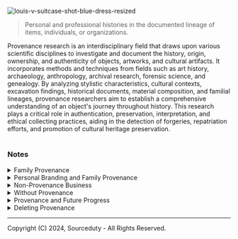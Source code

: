 ![louis-v-suitcase-shot-blue-dress-resized](https://github.com/sourceduty/Provenance/assets/123030236/9f4a40c8-3d90-458b-9a67-849cb84b817f)

> Personal and professional histories in the documented lineage of items, individuals, or organizations.

Provenance research is an interdisciplinary field that draws upon various scientific disciplines to investigate and document the history, origin, ownership, and authenticity of objects, artworks, and cultural artifacts. It incorporates methods and techniques from fields such as art history, archaeology, anthropology, archival research, forensic science, and genealogy. By analyzing stylistic characteristics, cultural contexts, excavation findings, historical documents, material composition, and familial lineages, provenance researchers aim to establish a comprehensive understanding of an object's journey throughout history. This research plays a critical role in authentication, preservation, interpretation, and ethical collecting practices, aiding in the detection of forgeries, repatriation efforts, and promotion of cultural heritage preservation.

#
### Notes

<details><summary>Family Provenance</summary>
<br>

### Family Provenance

Family provenance pertains to the lineage and heritage associated with a particular family or lineage. It encompasses not only tangible possessions passed down through generations but also intangible aspects such as traditions, values, and cultural heritage. Family provenance often holds sentimental value, serving as a link between past and present generations and providing a sense of continuity and identity within a family lineage.

Public examples of family provenance abound in various industries, showcasing the enduring legacy and influence of prominent families. For instance, in the fashion world, brands like Chanel and Louis Vuitton have iconic status partly due to their family origins and the legacies of their founders, Coco Chanel and Louis Vuitton respectively. These brands leverage their rich histories and familial heritage to imbue their products with a sense of tradition, craftsmanship, and luxury, attracting consumers who appreciate the prestige associated with these storied names. Similarly, in the automotive industry, companies like Ford and Ferrari trace their origins back to visionary founders whose entrepreneurial spirit and innovation continue to shape their brands' identities, reflecting a heritage of excellence and innovation that resonates with consumers worldwide.

<br>
</details>
<details><summary>Personal Branding and Family Provenance</summary>
<br>

### Personal Branding and Family Provenance

In personal branding, leveraging family provenance can be a strategic tool to establish authenticity, credibility, and differentiation in the marketplace. By incorporating elements of their family's history, achievements, and values into their personal brand narrative, individuals can create a compelling story that resonates with their audience. Family provenance adds depth and richness to one's personal brand, helping to forge emotional connections and foster trust with stakeholders.

Public figures often incorporate elements of family provenance into their personal branding, leveraging their lineage and heritage to strengthen their connection with their audience. Take, for example, Prince Harry and Meghan Markle, whose personal brand narrative intertwines their individual identities with their royal lineage and family history. By integrating aspects of their family's legacy, such as their charitable work and commitment to social causes, the couple has cultivated a powerful personal brand centered on authenticity, compassion, and social responsibility. Similarly, entrepreneurs like Ivanka Trump have leveraged their family name and business empire to carve out their niche in the fashion and lifestyle industry, capitalizing on the recognition and credibility associated with the Trump brand to establish their own ventures and personal brand identities. These public examples demonstrate the strategic integration of family provenance into personal branding efforts, effectively leveraging heritage and lineage to enhance credibility, visibility, and resonance with target audiences.

<br>
</details>
<details><summary>Non-Provenance Business</summary>
<br>

### Non-Provenance Business

In contrast to businesses with strong provenance, non-provenance businesses operate without a significant emphasis on heritage, lineage, or historical narrative. Instead, they focus primarily on product or service innovation, market demand, and competitive positioning to drive success. While lacking the historical depth of provenance-based businesses, non-provenance businesses often excel in agility, adaptability, and responsiveness to changing market dynamics, allowing them to carve out their niche and thrive in diverse industries.

<br>
</details>
<details><summary>Without Provenance</summary>
<br>

### Without Provenance

Personal life without provenance is characterized by a detachment from a predetermined heritage or lineage, allowing individuals to define their identities and narratives based solely on their experiences, values, and aspirations. In such cases, individuals forge their paths independently, free from the expectations or constraints imposed by familial legacies or societal norms. This autonomy provides a fertile ground for self-discovery, personal growth, and the pursuit of individual passions and dreams. While lacking the historical depth and familial connections associated with provenance, a personal life without provenance offers a blank canvas upon which individuals can paint their unique stories, shaping their identities and leaving a legacy defined by their own achievements and contributions to the world. It celebrates the power of self-determination and resilience, highlighting the potential for greatness that resides within each person, regardless of their lineage or background.

<br>
</details>
<details><summary>Provenance and Future Progress</summary>
<br>

Historical provenance can impede future progress when it becomes a rigid anchor rather than a guiding light. While acknowledging and learning from history is crucial, overly fixating on past practices can stifle innovation and adaptation. When institutions or individuals adhere too strictly to traditions or methods solely because they have historical precedent, they may miss out on more effective or efficient approaches that emerge with changing circumstances.

Moreover, historical provenance can foster resistance to change, creating inertia within systems. This resistance can arise from a fear of deviating from established norms or a reluctance to challenge deeply ingrained traditions. As a result, progress may slow as new ideas struggle to gain traction against the weight of historical precedent.

Furthermore, historical provenance can perpetuate inequalities or injustices if it is used to justify outdated or discriminatory practices. When entrenched power structures lean on historical legitimacy to maintain their status quo, it can hinder efforts to achieve social progress and equity.

However, it's essential to strike a balance between honoring history and embracing innovation. Historical provenance becomes problematic when it becomes an impediment rather than a source of inspiration. By critically evaluating the relevance and applicability of historical precedents in light of contemporary challenges, societies can ensure that they continue to evolve and progress without being held back by the past.

<br>
</details>
<details><summary>Deleting Provenance</summary>
<br>

Historical provenance slowing progress often occurs when industries or institutions become entrenched in outdated practices that hinder adaptation to new technologies or societal shifts. One example is the music industry's initial resistance to digital distribution. In the late 1990s and early 2000s, record labels clung to the provenance of physical album sales and distribution channels, dismissing the potential of online platforms like Napster. This reluctance to embrace digital innovation ultimately slowed the industry's progress and led to significant revenue losses before adapting to new models.

Another example can be seen in the healthcare sector, where entrenched bureaucratic processes based on historical provenance can impede the adoption of new medical treatments or technologies. For instance, the slow integration of electronic health records (EHRs) in some healthcare systems stemmed from a reluctance to depart from paper-based record-keeping methods rooted in historical practices. This resistance slowed down the implementation of more efficient and accessible healthcare systems.

Conversely, there are instances where shedding historical provenance has been necessary for progress. One such example is the abolition of racially discriminatory laws and practices. Throughout history, many societies justified segregation and discrimination based on historical precedents of racial superiority or cultural dominance. Progress towards equality required challenging and dismantling these entrenched systems, often through legislative reforms and social movements.

Similarly, advancements in gender equality have often required leaving behind historical provenance rooted in patriarchal norms and structures. For instance, the struggle for women's suffrage involved challenging centuries-old notions of women's roles in society, ultimately leading to significant political and social changes.

In both cases, progress necessitated confronting and rejecting historical provenance that perpetuated inequality and injustice, paving the way for more inclusive and equitable societies.

<br>
</details>

***
Copyright (C) 2024, Sourceduty - All Rights Reserved.
